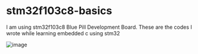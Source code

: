 # stm32f103c8-basics
I am using stm32f103c8 Blue Pill Development Board.
These are the codes I wrote while learning embedded c using stm32

![image](https://user-images.githubusercontent.com/88330257/207234320-72ce15bf-8825-411c-ba6d-6f89fb8e59f9.png)
